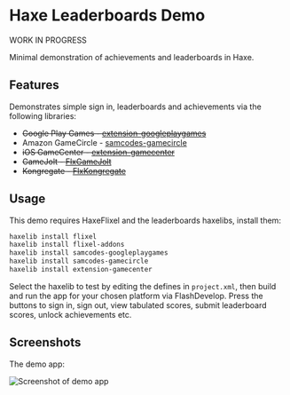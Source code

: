 # Haxe Leaderboards Demo

WORK IN PROGRESS

Minimal demonstration of achievements and leaderboards in Haxe.

## Features
Demonstrates simple sign in, leaderboards and achievements via the following libraries:
* ~~Google Play Games - [extension-googleplaygames](https://github.com/HaxeExtension/extension-googleplaygames)~~
* Amazon GameCircle - [samcodes-gamecircle](https://github.com/Tw1ddle/samcodes-gamecircle)
* ~~iOS GameCenter - [extension-gamecenter](https://github.com/openfl/extension-gamecenter)~~
* ~~GameJolt - [FlxGameJolt](https://github.com/HaxeFlixel/flixel-addons)~~
* ~~Kongregate - [FlxKongregate](https://github.com/HaxeFlixel/flixel-addons)~~

## Usage

This demo requires HaxeFlixel and the leaderboards haxelibs, install them:

```bash
haxelib install flixel
haxelib install flixel-addons
haxelib install samcodes-googleplaygames
haxelib install samcodes-gamecircle
haxelib install extension-gamecenter
```

Select the haxelib to test by editing the defines in ```project.xml```, then build and run the app for your chosen platform via FlashDevelop. Press the buttons to sign in, sign out, view tabulated scores, submit leaderboard scores, unlock achievements etc.

## Screenshots

The demo app:

![Screenshot of demo app](https://github.com/Tw1ddle/samcodes-leaderboards-demo/blob/master/screenshots/leaderboards-demo.png?raw=true "Leaderboards Demo")